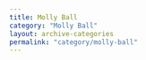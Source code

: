 ```yaml
---
title: Molly Ball
category: "Molly Ball"
layout: archive-categories
permalink: "category/molly-ball"
---
```

